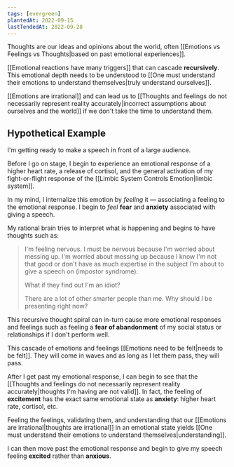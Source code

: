 ```yaml
---
tags: [evergreen]
plantedAt: 2022-09-15
lastTendedAt: 2022-09-28
---
```

Thoughts are our ideas and opinions about the world, often [[Emotions vs Feelings vs Thoughts|based on past emotional experiences]].

[[Emotional reactions have many triggers]] that can cascade **recursively**. This emotional depth needs to be understood to [[One must understand their emotions to understand themselves|truly understand ourselves]].

[[Emotions are irrational]] and can lead us to [[Thoughts and feelings do not necessarily represent reality accurately|incorrect assumptions about ourselves and the world]] if we don't take the time to understand them.

## Hypothetical Example

I'm getting ready to make a speech in front of a large audience.

Before I go on stage, I begin to experience an emotional response of a higher heart rate, a release of cortisol, and the general activation of my fight-or-flight response of the [[Limbic System Controls Emotion|limbic system]].

In my mind, I internalize this emotion by *feeling* it — associating a feeling to the emotional response. I begin to *feel* **fear** and **anxiety** associated with giving a speech.

My rational brain tries to interpret what is happening and begins to have thoughts such as:

> I'm feeling nervous. I must be nervous because I'm worried about messing up. I'm worried about messing up because I know I'm not that good or don't have as much expertise in the subject I'm about to give a speech on (impostor syndrome).
> 
> What if they find out I'm an idiot?
> 
> There are a lot of other smarter people than me. Why should *I* be presenting right now?

This recursive thought spiral can in-turn cause more emotional responses and feelings such as feeling a **fear of abandonment** of my social status or relationships if I don't perform well.

This cascade of emotions and feelings [[Emotions need to be felt|needs to be felt]]. They will come in waves and as long as I let them pass, they will pass.

After I get past my emotional response, I can begin to see that the [[Thoughts and feelings do not necessarily represent reality accurately|thoughts I'm having are not valid]]. In fact, the feeling of **excitement** has the exact same emotional state as **anxiety**: higher heart rate, cortisol, etc.

Feeling the feelings, validating them, and understanding that our [[Emotions are irrational|thoughts are irrational]] in an emotional state yields [[One must understand their emotions to understand themselves|understanding]].

I can then move past the emotional response and begin to give my speech feeling **excited** rather than **anxious**.
